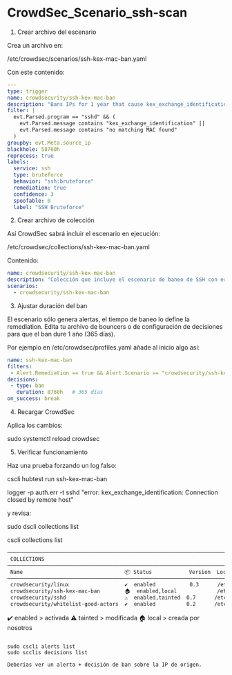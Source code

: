 # CrowdSec_Scenario_ssh-scan

1. Crear archivo del escenario

Crea un archivo en:

/etc/crowdsec/scenarios/ssh-kex-mac-ban.yaml


Con este contenido:
```yaml
---
type: trigger
name: crowdsecurity/ssh-kex-mac-ban
description: "Bans IPs for 1 year that cause kex_exchange_identification or no matching MAC errors on SSH."
filter: |
  evt.Parsed.program == "sshd" && (
    evt.Parsed.message contains "kex_exchange_identification" ||
    evt.Parsed.message contains "no matching MAC found"
  )
groupby: evt.Meta.source_ip
blackhole: 58760h
reprocess: true
labels:
  service: ssh
  type: bruteforce
  behavior: "ssh:bruteforce"
  remediation: true
  confidence: 3
  spoofable: 0
  label: "SSH Bruteforce"
```

2. Crear archivo de colección

Así CrowdSec sabrá incluir el escenario en ejecución:

/etc/crowdsec/collections/ssh-kex-mac-ban.yaml


Contenido:
```yaml
name: crowdsecurity/ssh-kex-mac-ban
description: "Colección que incluye el escenario de baneo de SSH con errores kex/MAC"
scenarios:
  - crowdsecurity/ssh-kex-mac-ban
```
3. Ajustar duración del ban

El escenario sólo genera alertas, el tiempo de baneo lo define la remediation.
Edita tu archivo de bouncers o de configuración de decisiones para que el ban dure 1 año (365 días).

Por ejemplo en /etc/crowdsec/profiles.yaml añade al inicio algo así:
```yaml
name: ssh-kex-mac-ban
filters:
 - Alert.Remediation == true && Alert.Scenario == "crowdsecurity/ssh-kex-mac-ban"
decisions:
 - type: ban
   duration: 8760h   # 365 días
on_success: break
```
4. Recargar CrowdSec

Aplica los cambios:

sudo systemctl reload crowdsec

5. Verificar funcionamiento

Haz una prueba forzando un log falso:

cscli hubtest run ssh-kex-mac-ban

logger -p auth.err -t sshd "error: kex_exchange_identification: Connection closed by remote host"


y revisa:

sudo dscli collections list

cscli collections list
```bash
─────────────────────────────────────────────────────────────────────────────────────────────────────────────────────────
 COLLECTIONS
─────────────────────────────────────────────────────────────────────────────────────────────────────────────────────────
 Name                                 📦 Status            Version  Local Path
─────────────────────────────────────────────────────────────────────────────────────────────────────────────────────────
 crowdsecurity/linux                  ✔️  enabled           0.3      /etc/crowdsec/collections/linux.yaml
 crowdsecurity/ssh-kex-mac-ban        🏠  enabled,local             /etc/crowdsec/collections/ssh-kex-mac-ban.yaml
 crowdsecurity/sshd                   ⚠️  enabled,tainted  0.7      /etc/crowdsec/collections/sshd.yaml
 crowdsecurity/whitelist-good-actors  ✔️  enabled          0.2      /etc/crowdsec/collections/whitelist-good-actors.yaml

```
✔️  enabled > activada
⚠️  tainted > modificada 
🏠  local > creada por nosotros
```

sudo cscli alerts list
sudo scclis decisions list

Deberías ver un alerta + decisión de ban sobre la IP de origen.
